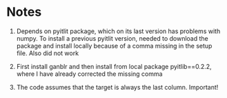 # Notes

1. Depends on pyitlit package, which on its last version has problems with numpy. To install a previous pyitlit version, needed to download the package and install locally because of a comma missing in the setup file. Also did not work

2. First install ganblr and then install from local package pyitlib==0.2.2, where I have already corrected the missing comma

3. The code assumes that the target is always the last column. Important!